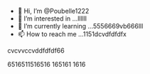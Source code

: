 - 👋 Hi, I’m @Poubelle1222
- 👀 I’m interested in ...llllll
- 🌱 I’m currently learning ...5556669vb666lll
- 📫 How to reach me ...1151dcvdfdfdfx
<!---kkkkk
Poubelle1222/Poubelle1222 is a ✨ special ✨ reposdddfdffddffgfgfgg6
--->    cvcvvccvddfdfdf66
6516511516516
165161
1616
